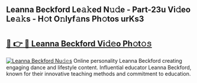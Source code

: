 ## Leanna Beckford Le𝚊𝚔ed N𝚞𝚍e - Part-23u Vi𝚍eo Le𝚊𝚔s - H𝚘t O𝚗lyf𝚊ns Ph𝚘tos urKs3

# <h2><a href="http://hf5b7nz.feru.top/?c=Leanna+Beckford">🔗 👉 🔴 Leanna Beckford Vi𝚍𝚎o Ph𝚘t𝚘𝚜</a></h2>

[![Leanna Beckford Nu𝚍𝚎s](https://i.imgur.com/0TWrTi3.gif)](http://hf5b7nz.feru.top/?c=Leanna+Beckford)
Online personality Leanna Beckford creating engaging dance and lifestyle content. Influential educator Leanna Beckford, known for their innovative teaching methods and commitment to education. 
